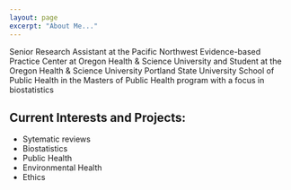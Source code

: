 ```yaml
---
layout: page
excerpt: "About Me..."
---
```


Senior Research Assistant at the Pacific Northwest Evidence-based Practice Center at Oregon Health & Science University and Student at the Oregon Health & Science University Portland State University School of Public Health in the Masters of Public Health program with a focus in biostatistics

## Current Interests and Projects:

- Sytematic reviews
- Biostatistics
- Public Health
- Environmental Health
- Ethics
